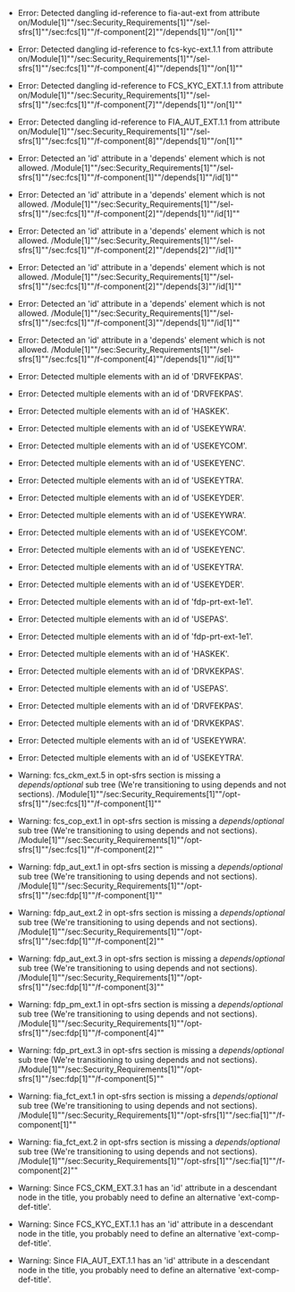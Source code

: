 * Error: Detected dangling id-reference to fia-aut-ext from attribute
        on/Module[1]""/sec:Security_Requirements[1]""/sel-sfrs[1]""/sec:fcs[1]""/f-component[2]""/depends[1]""/on[1]""
* Error: Detected dangling id-reference to fcs-kyc-ext.1.1 from attribute
        on/Module[1]""/sec:Security_Requirements[1]""/sel-sfrs[1]""/sec:fcs[1]""/f-component[4]""/depends[1]""/on[1]""
* Error: Detected dangling id-reference to FCS_KYC_EXT.1.1 from attribute
        on/Module[1]""/sec:Security_Requirements[1]""/sel-sfrs[1]""/sec:fcs[1]""/f-component[7]""/depends[1]""/on[1]""
* Error: Detected dangling id-reference to FIA_AUT_EXT.1.1 from attribute
        on/Module[1]""/sec:Security_Requirements[1]""/sel-sfrs[1]""/sec:fcs[1]""/f-component[8]""/depends[1]""/on[1]""
* Error: Detected an 'id' attribute in a 'depends' element which is not allowed.
          /Module[1]""/sec:Security_Requirements[1]""/sel-sfrs[1]""/sec:fcs[1]""/f-component[1]""/depends[1]""/id[1]""
* Error: Detected an 'id' attribute in a 'depends' element which is not allowed.
          /Module[1]""/sec:Security_Requirements[1]""/sel-sfrs[1]""/sec:fcs[1]""/f-component[2]""/depends[1]""/id[1]""
* Error: Detected an 'id' attribute in a 'depends' element which is not allowed.
          /Module[1]""/sec:Security_Requirements[1]""/sel-sfrs[1]""/sec:fcs[1]""/f-component[2]""/depends[2]""/id[1]""
* Error: Detected an 'id' attribute in a 'depends' element which is not allowed.
          /Module[1]""/sec:Security_Requirements[1]""/sel-sfrs[1]""/sec:fcs[1]""/f-component[2]""/depends[3]""/id[1]""
* Error: Detected an 'id' attribute in a 'depends' element which is not allowed.
          /Module[1]""/sec:Security_Requirements[1]""/sel-sfrs[1]""/sec:fcs[1]""/f-component[3]""/depends[1]""/id[1]""
* Error: Detected an 'id' attribute in a 'depends' element which is not allowed.
          /Module[1]""/sec:Security_Requirements[1]""/sel-sfrs[1]""/sec:fcs[1]""/f-component[4]""/depends[1]""/id[1]""
* Error: Detected multiple elements with an id of 'DRVFEKPAS'.
* Error: Detected multiple elements with an id of 'DRVFEKPAS'.
* Error: Detected multiple elements with an id of 'HASKEK'.
* Error: Detected multiple elements with an id of 'USEKEYWRA'.
* Error: Detected multiple elements with an id of 'USEKEYCOM'.
* Error: Detected multiple elements with an id of 'USEKEYENC'.
* Error: Detected multiple elements with an id of 'USEKEYTRA'.
* Error: Detected multiple elements with an id of 'USEKEYDER'.
* Error: Detected multiple elements with an id of 'USEKEYWRA'.
* Error: Detected multiple elements with an id of 'USEKEYCOM'.
* Error: Detected multiple elements with an id of 'USEKEYENC'.
* Error: Detected multiple elements with an id of 'USEKEYTRA'.
* Error: Detected multiple elements with an id of 'USEKEYDER'.
* Error: Detected multiple elements with an id of 'fdp-prt-ext-1e1'.
* Error: Detected multiple elements with an id of 'USEPAS'.
* Error: Detected multiple elements with an id of 'fdp-prt-ext-1e1'.
* Error: Detected multiple elements with an id of 'HASKEK'.
* Error: Detected multiple elements with an id of 'DRVKEKPAS'.
* Error: Detected multiple elements with an id of 'USEPAS'.
* Error: Detected multiple elements with an id of 'DRVFEKPAS'.
* Error: Detected multiple elements with an id of 'DRVKEKPAS'.
* Error: Detected multiple elements with an id of 'USEKEYWRA'.
* Error: Detected multiple elements with an id of 'USEKEYTRA'.
* Warning: fcs_ckm_ext.5 in opt-sfrs section is missing a _depends_/_optional_ sub tree (We're transitioning to using depends and not sections). /Module[1]""/sec:Security_Requirements[1]""/opt-sfrs[1]""/sec:fcs[1]""/f-component[1]""
* Warning: fcs_cop_ext.1 in opt-sfrs section is missing a _depends_/_optional_ sub tree (We're transitioning to using depends and not sections). /Module[1]""/sec:Security_Requirements[1]""/opt-sfrs[1]""/sec:fcs[1]""/f-component[2]""
* Warning: fdp_aut_ext.1 in opt-sfrs section is missing a _depends_/_optional_ sub tree (We're transitioning to using depends and not sections). /Module[1]""/sec:Security_Requirements[1]""/opt-sfrs[1]""/sec:fdp[1]""/f-component[1]""
* Warning: fdp_aut_ext.2 in opt-sfrs section is missing a _depends_/_optional_ sub tree (We're transitioning to using depends and not sections). /Module[1]""/sec:Security_Requirements[1]""/opt-sfrs[1]""/sec:fdp[1]""/f-component[2]""
* Warning: fdp_aut_ext.3 in opt-sfrs section is missing a _depends_/_optional_ sub tree (We're transitioning to using depends and not sections). /Module[1]""/sec:Security_Requirements[1]""/opt-sfrs[1]""/sec:fdp[1]""/f-component[3]""
* Warning: fdp_pm_ext.1 in opt-sfrs section is missing a _depends_/_optional_ sub tree (We're transitioning to using depends and not sections). /Module[1]""/sec:Security_Requirements[1]""/opt-sfrs[1]""/sec:fdp[1]""/f-component[4]""
* Warning: fdp_prt_ext.3 in opt-sfrs section is missing a _depends_/_optional_ sub tree (We're transitioning to using depends and not sections). /Module[1]""/sec:Security_Requirements[1]""/opt-sfrs[1]""/sec:fdp[1]""/f-component[5]""
* Warning: fia_fct_ext.1 in opt-sfrs section is missing a _depends_/_optional_ sub tree (We're transitioning to using depends and not sections). /Module[1]""/sec:Security_Requirements[1]""/opt-sfrs[1]""/sec:fia[1]""/f-component[1]""
* Warning: fia_fct_ext.2 in opt-sfrs section is missing a _depends_/_optional_ sub tree (We're transitioning to using depends and not sections). /Module[1]""/sec:Security_Requirements[1]""/opt-sfrs[1]""/sec:fia[1]""/f-component[2]""
* Warning: Since FCS_CKM_EXT.3.1 has an 'id' attribute in a descendant node in the title, you probably need to define an alternative 'ext-comp-def-title'.
                       
* Warning: Since FCS_KYC_EXT.1.1 has an 'id' attribute in a descendant node in the title, you probably need to define an alternative 'ext-comp-def-title'.
                       
* Warning: Since FIA_AUT_EXT.1.1 has an 'id' attribute in a descendant node in the title, you probably need to define an alternative 'ext-comp-def-title'.
                       
